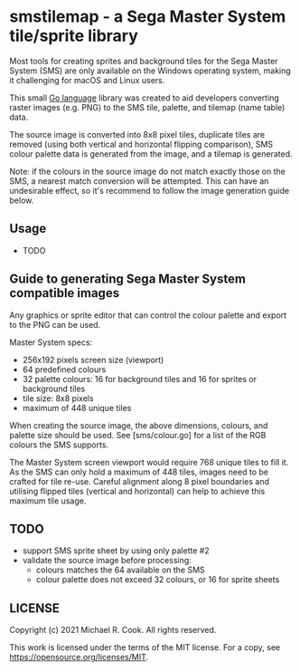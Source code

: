 # smstilemap - a Sega Master System tile/sprite library

Most tools for creating sprites and background tiles for the Sega Master System
(SMS) are only available on the Windows operating system, making it challenging
for macOS and Linux users.

This small [Go language](https://golang.org) library was created to aid
developers converting raster images (e.g. PNG) to the SMS tile, palette, and
tilemap (name table) data.

The source image is converted into 8x8 pixel tiles, duplicate tiles are removed
(using both vertical and horizontal flipping comparison), SMS colour palette
data is generated from the image, and a tilemap is generated.

Note: if the colours in the source image do not match exactly those on the SMS,
a nearest match conversion will be attempted. This can have an undesirable
effect, so it's recommend to follow the image generation guide below.


## Usage

* TODO


## Guide to generating Sega Master System compatible images

Any graphics or sprite editor that can control the colour palette and export to
the PNG can be used.

Master System specs:

* 256x192 pixels screen size (viewport)
* 64 predefined colours
* 32 palette colours: 16 for background tiles and 16 for sprites or background tiles
* tile size: 8x8 pixels
* maximum of 448 unique tiles

When creating the source image, the above dimensions, colours, and palette size
should be used. See [sms/colour.go] for a list of the RGB colours the SMS
supports.

The Master System screen viewport would require 768 unique tiles to fill it.
As the SMS can only hold a maximum of 448 tiles, images need to be crafted for
tile re-use. Careful alignment along 8 pixel boundaries and utilising flipped
tiles (vertical and horizontal) can help to achieve this maximum tile usage.


## TODO

* support SMS sprite sheet by using only palette #2
* validate the source image before processing:
  - colours matches the 64 available on the SMS
  - colour palette does not exceed 32 colours, or 16 for sprite sheets


## LICENSE

Copyright (c) 2021 Michael R. Cook. All rights reserved.

This work is licensed under the terms of the MIT license.
For a copy, see <https://opensource.org/licenses/MIT>.
